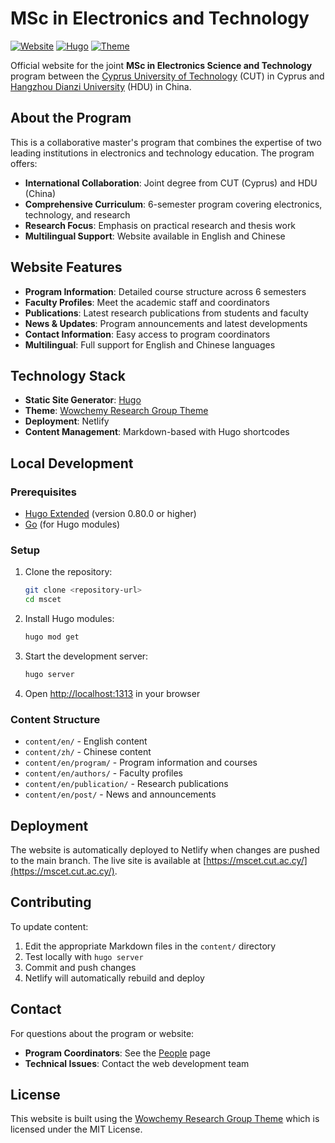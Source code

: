 # MSc in Electronics and Technology

[![Website](https://img.shields.io/badge/Website-mscet.cut.ac.cy-blue)](https://mscet.cut.ac.cy/)
[![Hugo](https://img.shields.io/badge/Built%20with-Hugo-orange)](https://gohugo.io/)
[![Theme](https://img.shields.io/badge/Theme-Wowchemy%20Research%20Group-green)](https://wowchemy.com/hugo-themes/)

Official website for the joint **MSc in Electronics Science and Technology** program between the [Cyprus University of Technology](https://cut.ac.cy) (CUT) in Cyprus and [Hangzhou Dianzi University](https://www.hdu.edu.cn) (HDU) in China.

## About the Program

This is a collaborative master's program that combines the expertise of two leading institutions in electronics and technology education. The program offers:

- **International Collaboration**: Joint degree from CUT (Cyprus) and HDU (China)
- **Comprehensive Curriculum**: 6-semester program covering electronics, technology, and research
- **Research Focus**: Emphasis on practical research and thesis work
- **Multilingual Support**: Website available in English and Chinese

## Website Features

- **Program Information**: Detailed course structure across 6 semesters
- **Faculty Profiles**: Meet the academic staff and coordinators
- **Publications**: Latest research publications from students and faculty
- **News & Updates**: Program announcements and latest developments
- **Contact Information**: Easy access to program coordinators
- **Multilingual**: Full support for English and Chinese languages

## Technology Stack

- **Static Site Generator**: [Hugo](https://gohugo.io/)
- **Theme**: [Wowchemy Research Group Theme](https://wowchemy.com/hugo-themes/)
- **Deployment**: Netlify
- **Content Management**: Markdown-based with Hugo shortcodes

## Local Development

### Prerequisites

- [Hugo Extended](https://gohugo.io/installation/) (version 0.80.0 or higher)
- [Go](https://golang.org/dl/) (for Hugo modules)

### Setup

1. Clone the repository:
   ```bash
   git clone <repository-url>
   cd mscet
   ```

2. Install Hugo modules:
   ```bash
   hugo mod get
   ```

3. Start the development server:
   ```bash
   hugo server
   ```

4. Open [http://localhost:1313](http://localhost:1313) in your browser

### Content Structure

- `content/en/` - English content
- `content/zh/` - Chinese content
- `content/en/program/` - Program information and courses
- `content/en/authors/` - Faculty profiles
- `content/en/publication/` - Research publications
- `content/en/post/` - News and announcements

## Deployment

The website is automatically deployed to Netlify when changes are pushed to the main branch. The live site is available at [https://mscet.cut.ac.cy/](https://mscet.cut.ac.cy/).

## Contributing

To update content:

1. Edit the appropriate Markdown files in the `content/` directory
2. Test locally with `hugo server`
3. Commit and push changes
4. Netlify will automatically rebuild and deploy

## Contact

For questions about the program or website:
- **Program Coordinators**: See the [People](/people) page
- **Technical Issues**: Contact the web development team

## License

This website is built using the [Wowchemy Research Group Theme](https://github.com/wowchemy/starter-hugo-research-group) which is licensed under the MIT License.
